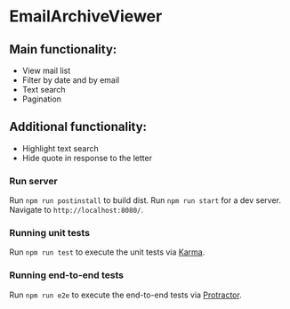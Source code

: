 # EmailArchiveViewer

## Main functionality:

- View mail list
- Filter by date and by email
- Text search
- Pagination

## Additional functionality:

- Highlight text search
- Hide quote in response to the letter

### Run server

Run `npm run postinstall` to build dist. 
Run `npm run start` for a dev server. Navigate to `http://localhost:8080/`. 

### Running unit tests

Run `npm run test` to execute the unit tests via [Karma](https://karma-runner.github.io).

### Running end-to-end tests

Run `npm run e2e` to execute the end-to-end tests via [Protractor](http://www.protractortest.org/).
